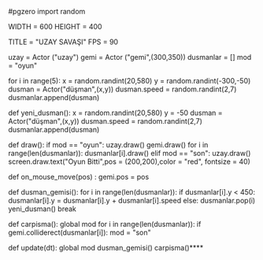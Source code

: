 #pgzero
import random

WIDTH = 600
HEIGHT = 400

TITLE = "UZAY SAVAŞI"
FPS = 90

uzay = Actor ("uzay")
gemi = Actor ("gemi",(300,350))
dusmanlar = []
mod = "oyun"

for i in range(5):
    x = random.randint(20,580)
    y = random.randint(-300,-50)
    dusman = Actor("düşman",(x,y))
    dusman.speed = random.randint(2,7)
    dusmanlar.append(dusman)

def yeni_dusman():
    x = random.randint(20,580)
    y = -50
    dusman = Actor("düşman",(x,y))
    dusman.speed = random.randint(2,7)
    dusmanlar.append(dusman)
    
def draw():
    if mod == "oyun":
        uzay.draw()
        gemi.draw()
        for i in range(len(dusmanlar)):
            dusmanlar[i].draw()
    elif mod == "son":
        uzay.draw()
        screen.draw.text("Oyun Bitti",pos = (200,200),color = "red", fontsize = 40)

def on_mouse_move(pos) : 
    gemi.pos = pos

def dusman_gemisi():
    for i in range(len(dusmanlar)):
        if dusmanlar[i].y < 450:
            dusmanlar[i].y = dusmanlar[i].y + dusmanlar[i].speed
        else:
            dusmanlar.pop(i)
            yeni_dusman()
            break
            
def carpisma():
    global mod
    for i in range(len(dusmanlar)):
        if gemi.colliderect(dusmanlar[i]):
            mod = "son"

def update(dt):
    global mod
    dusman_gemisi()
    carpisma()****
